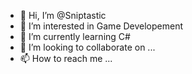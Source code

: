 - 👋 Hi, I’m @Sniptastic
- 👀 I’m interested in Game Developement
- 🌱 I’m currently learning C#
- 💞️ I’m looking to collaborate on ...
- 📫 How to reach me ...

<!---
Sniptastic/Sniptastic is a ✨ special ✨ repository because its `README.md` (this file) appears on your GitHub profile.
You can click the Preview link to take a look at your changes.
--->
